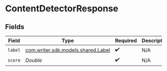 # ContentDetectorResponse


## Fields

| Field                                                              | Type                                                               | Required                                                           | Description                                                        |
| ------------------------------------------------------------------ | ------------------------------------------------------------------ | ------------------------------------------------------------------ | ------------------------------------------------------------------ |
| `label`                                                            | [com.writer.sdk.models.shared.Label](../../models/shared/Label.md) | :heavy_check_mark:                                                 | N/A                                                                |
| `score`                                                            | *Double*                                                           | :heavy_check_mark:                                                 | N/A                                                                |